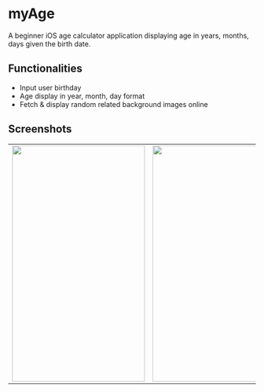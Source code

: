 # myAge
A beginner iOS age calculator application displaying age in years, months, days given the birth date.

## Functionalities
- Input user birthday
- Age display in year, month, day format
- Fetch & display random related background images online

## Screenshots

<table>
  <tr>
    <td><img src="https://user-images.githubusercontent.com/81355607/155043018-00185d9e-0a24-48b7-9ee1-f8c0651a5e96.png" width=270 height=480></td>
    <td><img src="https://user-images.githubusercontent.com/81355607/155042621-cac028f7-e5af-4c49-be0b-5a19eab98408.png" width=270 height=480></td>
    <td><img src="https://user-images.githubusercontent.com/81355607/155043322-712c5d4e-4e4e-48a8-ae52-56c688669b1d.png" width=270 height=480></td>
  </tr>
 </table>
